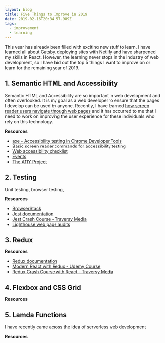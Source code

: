 ```yaml
---
layout: blog
title: Five Things to Improve in 2019
date: 2019-02-16T20:34:57.989Z
tags:
  - improvement
  - learning
---
```

This year has already been filled with exciting new stuff to learn. I have learned all about Gatsby, deploying sites with Netlify and have sharpened my skills in React. However, the learning never stops in the industry of web development, so I have laid out the top 5 things I want to improve on or learn for the remaining year of 2019.

## 1. Semantic HTML and Accessibility

Semantic HTML and Accessibility are so important in web development and often overlooked. It is my goal as a web developer to ensure that the pages I develop can be used by anyone. Recently, I have learned [how screen reader users navigate through web pages](https://www.smashingmagazine.com/2019/02/accessibility-webinar/) and it has occurred to me that I need to work on improving the user experience for these individuals who rely on this technology.

**Resources**

* [axe - Accessibility testing in Chrome Developer Tools](https://chrome.google.com/webstore/detail/axe/lhdoppojpmngadmnindnejefpokejbdd?hl=en-US)
* [Basic screen reader commands for accessibility testing](https://developer.paciellogroup.com/blog/2015/01/basic-screen-reader-commands-for-accessibility-testing/)
* [Web accessibility checklist](https://a11yproject.com/checklist)
* [Events](https://a11yproject.com/events)
* [The A11Y Project](https://a11yproject.com/)

## 2. Testing

Unit testing, browser testing, 

**Resources**

* [BrowserStack](https://www.browserstack.com/)
* [Jest documentation](https://jestjs.io/docs/en/getting-started)
* [Jest Crash Course - Traversy Media](https://www.youtube.com/watch?v=7r4xVDI2vho)
* [Lighthouse web page audits](https://developers.google.com/web/tools/lighthouse/)

## 3. Redux

**Resources**

* [Redux documentation](https://redux.js.org/introduction/getting-started)
* [Modern React with Redux - Udemy Course](https://www.udemy.com/react-redux/)
* [Redux Crash Course with React - Traversy Media](https://www.youtube.com/watch?v=93p3LxR9xfM)

## 4. Flexbox and CSS Grid

**Resources**

## 5. Lamda Functions

I have recently came across the idea of serverless web development 

**Resources**

